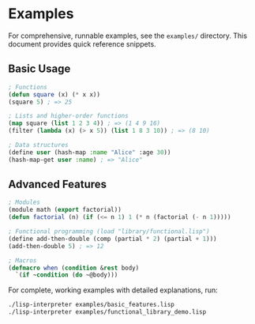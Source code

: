 # Examples

For comprehensive, runnable examples, see the `examples/` directory. This document provides quick reference snippets.

## Basic Usage

```lisp
; Functions
(defun square (x) (* x x))
(square 5) ; => 25

; Lists and higher-order functions
(map square (list 1 2 3 4)) ; => (1 4 9 16)
(filter (lambda (x) (> x 5)) (list 1 8 3 10)) ; => (8 10)

; Data structures
(define user (hash-map :name "Alice" :age 30))
(hash-map-get user :name) ; => "Alice"
```

## Advanced Features

```lisp
; Modules
(module math (export factorial))
(defun factorial (n) (if (<= n 1) 1 (* n (factorial (- n 1)))))

; Functional programming (load "library/functional.lisp")
(define add-then-double (comp (partial * 2) (partial + 1)))
(add-then-double 5) ; => 12

; Macros
(defmacro when (condition &rest body)
  `(if ~condition (do ~@body)))
```

For complete, working examples with detailed explanations, run:
```bash
./lisp-interpreter examples/basic_features.lisp
./lisp-interpreter examples/functional_library_demo.lisp
```
